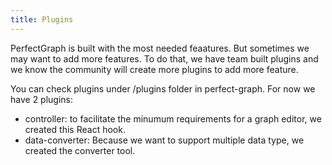```yaml
---
title: Plugins
---
```


PerfectGraph is built with the most needed feaatures. But sometimes we may want to add more features. To do that, we have team built plugins and we know the community will create more plugins to add more feature.

You can check plugins under /plugins folder in perfect-graph. For now we have 2 plugins:
  - controller: to facilitate the minumum requirements for a graph editor, we created this React hook.
  - data-converter: Because we want to support multiple data type, we created the converter tool.